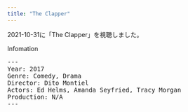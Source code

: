 ```yaml
---
title: "The Clapper"
---
```

2021-10-31に「The Clapper」を視聴しました。

Infomation
<pre>
---
Year: 2017
Genre: Comedy, Drama
Director: Dito Montiel
Actors: Ed Helms, Amanda Seyfried, Tracy Morgan
Production: N/A
---
</pre>